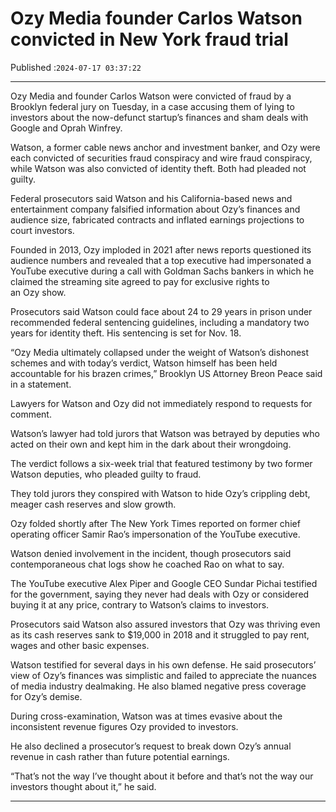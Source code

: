 # Ozy Media founder Carlos Watson convicted in New York fraud trial

Published :`2024-07-17 03:37:22`

---

Ozy Media and founder Carlos Watson were convicted of fraud by a Brooklyn federal jury on Tuesday, in a case accusing them of lying to investors about the now-defunct startup’s finances and sham deals with Google and Oprah Winfrey.

Watson, a former cable news anchor and investment banker, and Ozy were each convicted of securities fraud conspiracy and wire fraud conspiracy, while Watson was also convicted of identity theft. Both had pleaded not guilty.

Federal prosecutors said Watson and his California-based news and entertainment company falsified information about Ozy’s finances and audience size, fabricated contracts and inflated earnings projections to court investors.

Founded in 2013, Ozy imploded in 2021 after news reports questioned its audience numbers and revealed that a top executive had impersonated a YouTube executive during a call with Goldman Sachs bankers in which he claimed the streaming site agreed to pay for exclusive rights to an Ozy show.

Prosecutors said Watson could face about 24 to 29 years in prison under recommended federal sentencing guidelines, including a mandatory two years for identity theft. His sentencing is set for Nov. 18.

“Ozy Media ultimately collapsed under the weight of Watson’s dishonest schemes and with today’s verdict, Watson himself has been held accountable for his brazen crimes,” Brooklyn US Attorney Breon Peace said in a statement.

Lawyers for Watson and Ozy did not immediately respond to requests for comment.

Watson’s lawyer had told jurors that Watson was betrayed by deputies who acted on their own and kept him in the dark about their wrongdoing.

The verdict follows a six-week trial that featured testimony by two former Watson deputies, who pleaded guilty to fraud.

They told jurors they conspired with Watson to hide Ozy’s crippling debt, meager cash reserves and slow growth.

Ozy folded shortly after The New York Times reported on former chief operating officer Samir Rao’s impersonation of the YouTube executive.

Watson denied involvement in the incident, though prosecutors said contemporaneous chat logs show he coached Rao on what to say.

The YouTube executive Alex Piper and Google CEO Sundar Pichai testified for the government, saying they never had deals with Ozy or considered buying it at any price, contrary to Watson’s claims to investors.

Prosecutors said Watson also assured investors that Ozy was thriving even as its cash reserves sank to $19,000 in 2018 and it struggled to pay rent, wages and other basic expenses.

Watson testified for several days in his own defense. He said prosecutors’ view of Ozy’s finances was simplistic and failed to appreciate the nuances of media industry dealmaking. He also blamed negative press coverage for Ozy’s demise.

During cross-examination, Watson was at times evasive about the inconsistent revenue figures Ozy provided to investors.

He also declined a prosecutor’s request to break down Ozy’s annual revenue in cash rather than future potential earnings.

“That’s not the way I’ve thought about it before and that’s not the way our investors thought about it,” he said.

---

